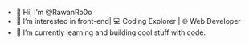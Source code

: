 - 👋 Hi, I’m @RawanRo0o
- 👀 I’m interested in front-end| 💻 Coding Explorer | 🌐 Web Developer
- 🌱 I’m currently learning and building cool stuff with code.

  

<!---
RawanRo0o/RawanRo0o is a ✨ special ✨ repository because its `README.md` (this file) appears on your GitHub profile.
You can click the Preview link to take a look at your changes.
--->
